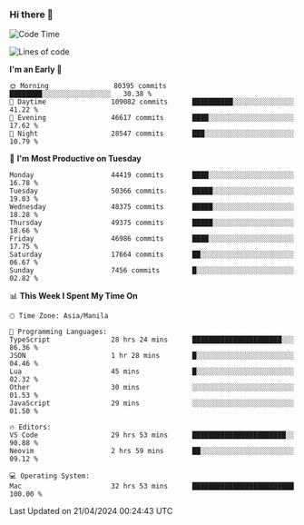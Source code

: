 ### Hi there 👋

<!--START_SECTION:waka-->
![Code Time](http://img.shields.io/badge/Code%20Time-5%2C068%20hrs%2031%20mins-blue)

![Lines of code](https://img.shields.io/badge/From%20Hello%20World%20I%27ve%20Written-116.1%20million%20lines%20of%20code-blue)

**I'm an Early 🐤** 

```text
🌞 Morning                80395 commits       ████████░░░░░░░░░░░░░░░░░   30.38 % 
🌆 Daytime                109082 commits      ██████████░░░░░░░░░░░░░░░   41.22 % 
🌃 Evening                46617 commits       ████░░░░░░░░░░░░░░░░░░░░░   17.62 % 
🌙 Night                  28547 commits       ███░░░░░░░░░░░░░░░░░░░░░░   10.79 % 
```
📅 **I'm Most Productive on Tuesday** 

```text
Monday                   44419 commits       ████░░░░░░░░░░░░░░░░░░░░░   16.78 % 
Tuesday                  50366 commits       █████░░░░░░░░░░░░░░░░░░░░   19.03 % 
Wednesday                48375 commits       █████░░░░░░░░░░░░░░░░░░░░   18.28 % 
Thursday                 49375 commits       █████░░░░░░░░░░░░░░░░░░░░   18.66 % 
Friday                   46986 commits       ████░░░░░░░░░░░░░░░░░░░░░   17.75 % 
Saturday                 17664 commits       ██░░░░░░░░░░░░░░░░░░░░░░░   06.67 % 
Sunday                   7456 commits        █░░░░░░░░░░░░░░░░░░░░░░░░   02.82 % 
```


📊 **This Week I Spent My Time On** 

```text
🕑︎ Time Zone: Asia/Manila

💬 Programming Languages: 
TypeScript               28 hrs 24 mins      ██████████████████████░░░   86.36 % 
JSON                     1 hr 28 mins        █░░░░░░░░░░░░░░░░░░░░░░░░   04.46 % 
Lua                      45 mins             █░░░░░░░░░░░░░░░░░░░░░░░░   02.32 % 
Other                    30 mins             ░░░░░░░░░░░░░░░░░░░░░░░░░   01.53 % 
JavaScript               29 mins             ░░░░░░░░░░░░░░░░░░░░░░░░░   01.50 % 

🔥 Editors: 
VS Code                  29 hrs 53 mins      ███████████████████████░░   90.88 % 
Neovim                   2 hrs 59 mins       ██░░░░░░░░░░░░░░░░░░░░░░░   09.12 % 

💻 Operating System: 
Mac                      32 hrs 53 mins      █████████████████████████   100.00 % 
```


 Last Updated on 21/04/2024 00:24:43 UTC
<!--END_SECTION:waka-->


<!--
**rad182/rad182** is a ✨ _special_ ✨ repository because its `README.md` (this file) appears on your GitHub profile.

Here are some ideas to get you started:

- 🔭 I’m currently working on ...
- 🌱 I’m currently learning ...
- 👯 I’m looking to collaborate on ...
- 🤔 I’m looking for help with ...
- 💬 Ask me about ...
- 📫 How to reach me: ...
- 😄 Pronouns: ...
- ⚡ Fun fact: ...
-->
